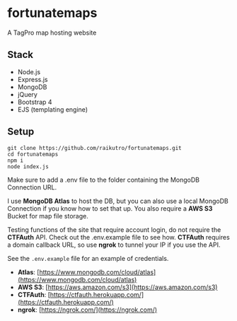 # fortunatemaps

A TagPro map hosting website

## Stack
- Node.js
- Express.js
- MongoDB
- jQuery
- Bootstrap 4
- EJS (templating engine)

## Setup
```
git clone https://github.com/raikutro/fortunatemaps.git
cd fortunatemaps
npm i
node index.js
```

Make sure to add a .env file to the folder containing the MongoDB Connection URL.

I use **MongoDB Atlas** to host the DB, but you can also use a local MongoDB Connection if you know how to set that up. You also require a **AWS S3** Bucket for map file storage.

Testing functions of the site that require account login, do not require the **CTFAuth** API. Check out the .env.example file to see how.
**CTFAuth** requires a domain callback URL, so use **ngrok** to tunnel your IP if you use the API.

See the `.env.example` file for an example of credentials.

- **Atlas**: [https://www.mongodb.com/cloud/atlas](https://www.mongodb.com/cloud/atlas)
- **AWS S3**: [https://aws.amazon.com/s3](https://aws.amazon.com/s3)
- **CTFAuth**: [https://ctfauth.herokuapp.com/](https://ctfauth.herokuapp.com/)
- **ngrok**: [https://ngrok.com/](https://ngrok.com/)